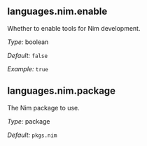 [comment]: # (Do not edit this file as it is autogenerated. Go to docs/individual-docs if you want to make edits.)


[comment]: # (Please add your documentation on top of this line)

## languages\.nim\.enable

Whether to enable tools for Nim development\.



*Type:*
boolean



*Default:*
` false `



*Example:*
` true `



## languages\.nim\.package



The Nim package to use\.



*Type:*
package



*Default:*
` pkgs.nim `
